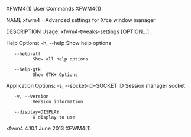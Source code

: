 XFWM4(1)                                                                              User Commands                                                                              XFWM4(1)

NAME
       xfwm4 - Advanced settings for Xfce window manager

DESCRIPTION
   Usage:
              xfwm4-tweaks-settings [OPTION...] .

   Help Options:
       -h, --help
              Show help options

       --help-all
              Show all help options

       --help-gtk
              Show GTK+ Options

   Application Options:
       -s, --socket-id=SOCKET ID
              Session manager socket

       -v, --version
              Version information

       --display=DISPLAY
              X display to use

xfwm4 4.10.1                                                                            June 2013                                                                                XFWM4(1)
